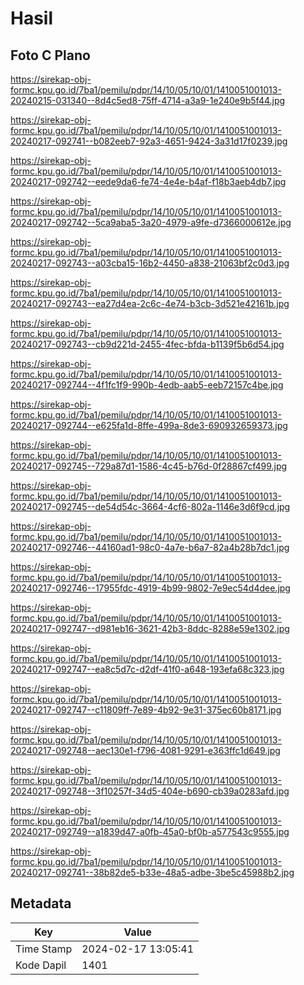 # Hasil

## Foto C Plano

https://sirekap-obj-formc.kpu.go.id/7ba1/pemilu/pdpr/14/10/05/10/01/1410051001013-20240215-031340--8d4c5ed8-75ff-4714-a3a9-1e240e9b5f44.jpg

https://sirekap-obj-formc.kpu.go.id/7ba1/pemilu/pdpr/14/10/05/10/01/1410051001013-20240217-092741--b082eeb7-92a3-4651-9424-3a31d17f0239.jpg

https://sirekap-obj-formc.kpu.go.id/7ba1/pemilu/pdpr/14/10/05/10/01/1410051001013-20240217-092742--eede9da6-fe74-4e4e-b4af-f18b3aeb4db7.jpg

https://sirekap-obj-formc.kpu.go.id/7ba1/pemilu/pdpr/14/10/05/10/01/1410051001013-20240217-092742--5ca9aba5-3a20-4979-a9fe-d7366000612e.jpg

https://sirekap-obj-formc.kpu.go.id/7ba1/pemilu/pdpr/14/10/05/10/01/1410051001013-20240217-092743--a03cba15-16b2-4450-a838-21063bf2c0d3.jpg

https://sirekap-obj-formc.kpu.go.id/7ba1/pemilu/pdpr/14/10/05/10/01/1410051001013-20240217-092743--ea27d4ea-2c6c-4e74-b3cb-3d521e42161b.jpg

https://sirekap-obj-formc.kpu.go.id/7ba1/pemilu/pdpr/14/10/05/10/01/1410051001013-20240217-092743--cb9d221d-2455-4fec-bfda-b1139f5b6d54.jpg

https://sirekap-obj-formc.kpu.go.id/7ba1/pemilu/pdpr/14/10/05/10/01/1410051001013-20240217-092744--4f1fc1f9-990b-4edb-aab5-eeb72157c4be.jpg

https://sirekap-obj-formc.kpu.go.id/7ba1/pemilu/pdpr/14/10/05/10/01/1410051001013-20240217-092744--e625fa1d-8ffe-499a-8de3-690932659373.jpg

https://sirekap-obj-formc.kpu.go.id/7ba1/pemilu/pdpr/14/10/05/10/01/1410051001013-20240217-092745--729a87d1-1586-4c45-b76d-0f28867cf499.jpg

https://sirekap-obj-formc.kpu.go.id/7ba1/pemilu/pdpr/14/10/05/10/01/1410051001013-20240217-092745--de54d54c-3664-4cf6-802a-1146e3d6f9cd.jpg

https://sirekap-obj-formc.kpu.go.id/7ba1/pemilu/pdpr/14/10/05/10/01/1410051001013-20240217-092746--44160ad1-98c0-4a7e-b6a7-82a4b28b7dc1.jpg

https://sirekap-obj-formc.kpu.go.id/7ba1/pemilu/pdpr/14/10/05/10/01/1410051001013-20240217-092746--17955fdc-4919-4b99-9802-7e9ec54d4dee.jpg

https://sirekap-obj-formc.kpu.go.id/7ba1/pemilu/pdpr/14/10/05/10/01/1410051001013-20240217-092747--d981eb16-3621-42b3-8ddc-8288e59e1302.jpg

https://sirekap-obj-formc.kpu.go.id/7ba1/pemilu/pdpr/14/10/05/10/01/1410051001013-20240217-092747--ea8c5d7c-d2df-41f0-a648-193efa68c323.jpg

https://sirekap-obj-formc.kpu.go.id/7ba1/pemilu/pdpr/14/10/05/10/01/1410051001013-20240217-092747--c11809ff-7e89-4b92-9e31-375ec60b8171.jpg

https://sirekap-obj-formc.kpu.go.id/7ba1/pemilu/pdpr/14/10/05/10/01/1410051001013-20240217-092748--aec130e1-f796-4081-9291-e363ffc1d649.jpg

https://sirekap-obj-formc.kpu.go.id/7ba1/pemilu/pdpr/14/10/05/10/01/1410051001013-20240217-092748--3f10257f-34d5-404e-b690-cb39a0283afd.jpg

https://sirekap-obj-formc.kpu.go.id/7ba1/pemilu/pdpr/14/10/05/10/01/1410051001013-20240217-092749--a1839d47-a0fb-45a0-bf0b-a577543c9555.jpg

https://sirekap-obj-formc.kpu.go.id/7ba1/pemilu/pdpr/14/10/05/10/01/1410051001013-20240217-092741--38b82de5-b33e-48a5-adbe-3be5c45988b2.jpg


## Metadata

| Key        | Value               |
| ---------- | ------------------- |
| Time Stamp | 2024-02-17 13:05:41 |
| Kode Dapil | 1401                |



